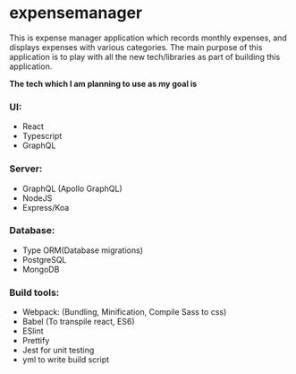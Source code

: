 # expensemanager

This is expense manager application which records monthly expenses, and displays expenses with various categories. The main purpose of this application is to play with all the new tech/libraries as part of building this application. 

**The tech which I am planning to use as my goal is**

### UI: 

* React
* Typescript 
* GraphQL

### Server: 
* GraphQL (Apollo GraphQL)
* NodeJS
* Express/Koa

### Database:
* Type ORM(Database migrations)
* PostgreSQL
* MongoDB

### Build tools:
* Webpack: (Bundling, Minification, Compile Sass to css)
* Babel (To transpile react, ES6)
* ESlint
* Prettify
* Jest for unit testing
* yml to write build script

